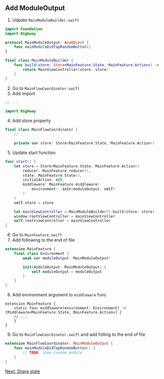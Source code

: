 ## Add ModuleOutput

1. Udpate `MainModuleBuilder.swift`
```swift
import Foundation
import Highway

protocol MainModuleOutput: AnyObject {
    func mainModuleDidTapRandomButton()
}

final class MainModuleBuilder {
    func build(store: Store<MainFeature.State, MainFeature.Action>) -> UIViewController {
        return MainViewController(store: store)
    }
}
```
2. Go to `MainFlowCoordinator.swift`
3. Add import
```swift
// ...

import Highway
```
4. Add store property
```swift
final class MainFlowCoordinator {
	// ...

    private var store: Store<MainFeature.State, MainFeature.Action>!
```
5. Update start function
```swift
func start() {
    let store = Store<MainFeature.State, MainFeature.Action>(
        reducer: MainFeature.reducer(),
        state: MainFeature.State(),
        initialAction: nil,
        middleware: MainFeature.middleware(
            environment: .init(moduleOutput: self)
        )
    )
    self.store = store

    let mainViewController = MainModuleBuilder().build(store: store)
    window.rootViewController = mainViewController
    self.rootViewController = mainViewController
}
```
6. Go to `MainFeature.swift`
7. Add following to the end of file
```swift
extension MainFeature {
    final class Environment {
        weak var moduleOutput: MainModuleOutput!

        init(moduleOutput: MainModuleOutput) {
            self.moduleOutput = moduleOutput
        }
    }
}
```
8. Add environment argument to `middleware` func
```
extension MainFeature {
    static func middleware(environment: Environment) -> [Middleware<MainFeature.State, MainFeature.Action>] {
    // ...
    }
}
```
9. Go to `MainFlowCoordinator.swift` and add folling to the end of file
```swift
extension MainFlowCoordinator: MainModuleOutput {
    func mainModuleDidTapRandomButton() {
        // TODO: show random module
    }
}
```

[Next: Share state](ShareState.md)
